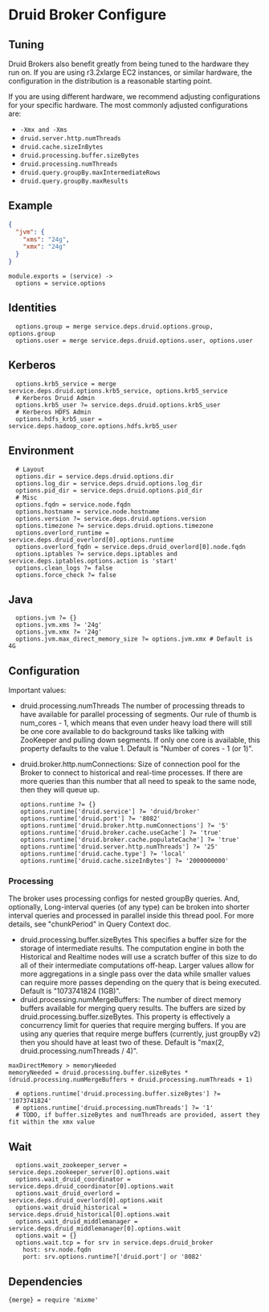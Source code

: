 
# Druid Broker Configure

## Tuning

Druid Brokers also benefit greatly from being tuned to the hardware they run on.
If you are using r3.2xlarge EC2 instances, or similar hardware, the
configuration in the distribution is a reasonable starting point.

If you are using different hardware, we recommend adjusting configurations for
your specific hardware. The most commonly adjusted configurations are:

*   `-Xmx and -Xms`
*   `druid.server.http.numThreads`
*   `druid.cache.sizeInBytes`
*   `druid.processing.buffer.sizeBytes`
*   `druid.processing.numThreads`
*   `druid.query.groupBy.maxIntermediateRows`
*   `druid.query.groupBy.maxResults`

## Example

```json
{
  "jvm": {
    "xms": "24g",
    "xmx": "24g"
  }
}
```

    module.exports = (service) ->
      options = service.options

## Identities

      options.group = merge service.deps.druid.options.group, options.group
      options.user = merge service.deps.druid.options.user, options.user

## Kerberos

      options.krb5_service = merge service.deps.druid.options.krb5_service, options.krb5_service
      # Kerberos Druid Admin
      options.krb5_user ?= service.deps.druid.options.krb5_user
      # Kerberos HDFS Admin
      options.hdfs_krb5_user = service.deps.hadoop_core.options.hdfs.krb5_user

## Environment

      # Layout
      options.dir = service.deps.druid.options.dir
      options.log_dir = service.deps.druid.options.log_dir
      options.pid_dir = service.deps.druid.options.pid_dir
      # Misc
      options.fqdn = service.node.fqdn
      options.hostname = service.node.hostname
      options.version ?= service.deps.druid.options.version
      options.timezone ?= service.deps.druid.options.timezone
      options.overlord_runtime = service.deps.druid_overlord[0].options.runtime
      options.overlord_fqdn = service.deps.druid_overlord[0].node.fqdn
      options.iptables ?= service.deps.iptables and service.deps.iptables.options.action is 'start'
      options.clean_logs ?= false
      options.force_check ?= false

## Java

      options.jvm ?= {}
      options.jvm.xms ?= '24g'
      options.jvm.xmx ?= '24g'
      options.jvm.max_direct_memory_size ?= options.jvm.xmx # Default is 4G

## Configuration

Important values:

* druid.processing.numThreads
  The number of processing threads to have available for parallel processing of 
  segments. Our rule of thumb is num_cores - 1, which means that even under 
  heavy load there will still be one core available to do background tasks like 
  talking with ZooKeeper and pulling down segments. If only one core is 
  available, this property defaults to the value 1. Default is "Number of cores - 1 (or 1)".
* druid.broker.http.numConnections: Size of connection pool for the Broker to 
  connect to historical and real-time processes. If there are more queries than 
  this number that all need to speak to the same node, then they will queue up.

      options.runtime ?= {}
      options.runtime['druid.service'] ?= 'druid/broker'
      options.runtime['druid.port'] ?= '8082'
      options.runtime['druid.broker.http.numConnections'] ?= '5'
      options.runtime['druid.broker.cache.useCache'] ?= 'true'
      options.runtime['druid.broker.cache.populateCache'] ?= 'true'
      options.runtime['druid.server.http.numThreads'] ?= '25'
      options.runtime['druid.cache.type'] ?= 'local'
      options.runtime['druid.cache.sizeInBytes'] ?= '2000000000'

### Processing

The broker uses processing configs for nested groupBy queries. And, optionally, 
Long-interval queries (of any type) can be broken into shorter interval queries 
and processed in parallel inside this thread pool. For more details, see "chunkPeriod" 
in Query Context doc.

* druid.processing.buffer.sizeBytes
  This specifies a buffer size for the storage of intermediate results. The 
  computation engine in both the Historical and Realtime nodes will use a 
  scratch buffer of this size to do all of their intermediate computations 
  off-heap. Larger values allow for more aggregations in a single pass over 
  the data while smaller values can require more passes depending on the query 
  that is being executed. Default is "1073741824 (1GB)".
* druid.processing.numMergeBuffers: The number of direct memory buffers 
  available for merging query results. The buffers are sized by 
  druid.processing.buffer.sizeBytes. This property is effectively a concurrency 
  limit for queries that require merging buffers. If you are using any queries 
  that require merge buffers (currently, just groupBy v2) then you should have 
  at least two of these. Default is "max(2, druid.processing.numThreads / 4)".

```
maxDirectMemory > memoryNeeded
memoryNeeded = druid.processing.buffer.sizeBytes * (druid.processing.numMergeBuffers + druid.processing.numThreads + 1)
```

      # options.runtime['druid.processing.buffer.sizeBytes'] ?= '1073741824'
      # options.runtime['druid.processing.numThreads'] ?= '1'
      # TODO, if buffer.sizeBytes and numThreads are provided, assert they fit within the xmx value

## Wait

      options.wait_zookeeper_server = service.deps.zookeeper_server[0].options.wait
      options.wait_druid_coordinator = service.deps.druid_coordinator[0].options.wait
      options.wait_druid_overlord = service.deps.druid_overlord[0].options.wait
      options.wait_druid_historical = service.deps.druid_historical[0].options.wait
      options.wait_druid_middlemanager = service.deps.druid_middlemanager[0].options.wait
      options.wait = {}
      options.wait.tcp = for srv in service.deps.druid_broker
        host: srv.node.fqdn
        port: srv.options.runtime?['druid.port'] or '8082'

## Dependencies

    {merge} = require 'mixme'
